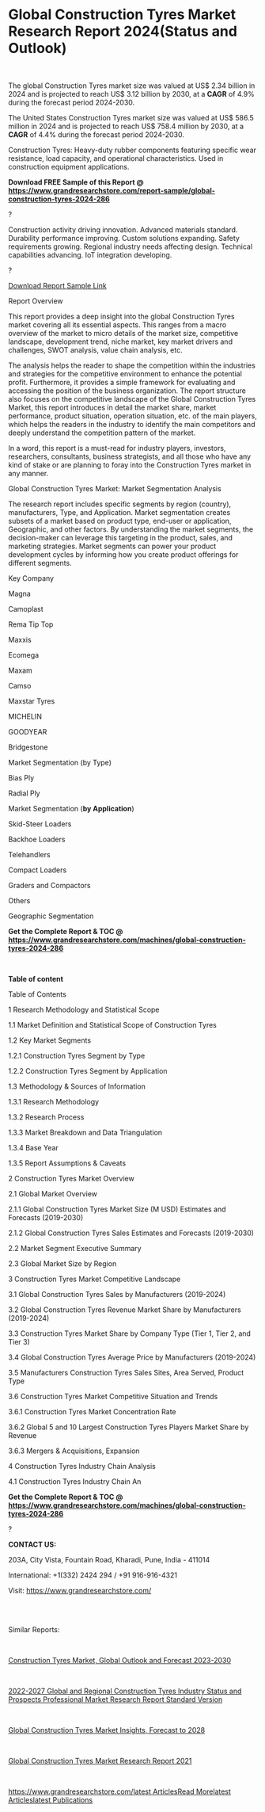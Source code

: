 <h1>Global Construction Tyres Market Research Report 2024(Status and Outlook)</h1><br/><p>The global Construction Tyres market size was valued at US$ 2.34 billion in 2024 and is projected to reach US$ 3.12 billion by 2030, at a <strong>CAGR</strong> of 4.9% during the forecast period 2024-2030.</p>
 
 
 
 <p>The United States Construction Tyres market size was valued at US$ 586.5 million in 2024 and is projected to reach US$ 758.4 million by 2030, at a <strong>CAGR</strong> of 4.4% during the forecast period 2024-2030.</p>
 
 
 
 <p>Construction Tyres: Heavy-duty rubber components featuring specific wear resistance, load capacity, and operational characteristics. Used in construction equipment applications.</p>
 
 
 
 <div><b>Download FREE Sample of this Report @ <a href="https://www.grandresearchstore.com/report-sample/global-construction-tyres-2024-286">https://www.grandresearchstore.com/report-sample/global-construction-tyres-2024-286</a></b></div>
 
 
 
 <p>? </p>
 
 
 
 <p>Construction activity driving innovation. Advanced materials standard. Durability performance improving. Custom solutions expanding. Safety requirements growing. Regional industry needs affecting design. Technical capabilities advancing. IoT integration developing.</p>
 
 
 
 <p>? </p>
 
 
 
 <p><a href="https://www.grandresearchstore.com/mr-admin/report-sample/global-construction-tyres-2024-286">Download Report Sample Link</a></p>
 
 
 
 <p>Report Overview</p>
 
 
 
 <p>This report provides a deep insight into the global Construction Tyres market covering all its essential aspects. This ranges from a macro overview of the market to micro details of the market size, competitive landscape, development trend, niche market, key market drivers and challenges, SWOT analysis, value chain analysis, etc.</p>
 
 
 
 <p>The analysis helps the reader to shape the competition within the industries and strategies for the competitive environment to enhance the potential profit. Furthermore, it provides a simple framework for evaluating and accessing the position of the business organization. The report structure also focuses on the competitive landscape of the Global Construction Tyres Market, this report introduces in detail the market share, market performance, product situation, operation situation, etc. of the main players, which helps the readers in the industry to identify the main competitors and deeply understand the competition pattern of the market.</p>
 
 
 
 <p>In a word, this report is a must-read for industry players, investors, researchers, consultants, business strategists, and all those who have any kind of stake or are planning to foray into the Construction Tyres market in any manner.</p>
 
 
 
 <p>Global Construction Tyres Market: Market Segmentation Analysis</p>
 
 
 
 <p>The research report includes specific segments by region (country), manufacturers, Type, and Application. Market segmentation creates subsets of a market based on product type, end-user or application, Geographic, and other factors. By understanding the market segments, the decision-maker can leverage this targeting in the product, sales, and marketing strategies. Market segments can power your product development cycles by informing how you create product offerings for different segments.</p>
 
 
 
 <p>Key Company</p>
 
 
 
 <p>Magna</p>
 
 
 
 <p>Camoplast</p>
 
 
 
 <p>Rema Tip Top</p>
 
 
 
 <p>Maxxis</p>
 
 
 
 <p>Ecomega</p>
 
 
 
 <p>Maxam</p>
 
 
 
 <p>Camso</p>
 
 
 
 <p>Maxstar Tyres</p>
 
 
 
 <p>MICHELIN</p>
 
 
 
 <p>GOODYEAR</p>
 
 
 
 <p>Bridgestone</p>
 
 
 
 <p>Market Segmentation (by Type)</p>
 
 
 
 <p>Bias Ply</p>
 
 
 
 <p>Radial Ply</p>
 
 
 
 <p>Market Segmentation (<strong>by Application</strong>)</p>
 
 
 
 <p>Skid-Steer Loaders</p>
 
 
 
 <p>Backhoe Loaders</p>
 
 
 
 <p>Telehandlers</p>
 
 
 
 <p>Compact Loaders</p>
 
 
 
 <p>Graders and Compactors</p>
 
 
 
 <p>Others</p>
 
 
 
 <p>Geographic Segmentation</p>
 
 
 
 <div><b>Get the Complete Report & TOC @ <a href="https://www.grandresearchstore.com/machines/global-construction-tyres-2024-286">https://www.grandresearchstore.com/machines/global-construction-tyres-2024-286</a></b></div>
 
 
 
 <p><br />
 
 <b>Table of content</b></p>
 
 
 
 <p>Table of Contents<br />
 
 1 Research Methodology and Statistical Scope<br />
 
 1.1 Market Definition and Statistical Scope of Construction Tyres<br />
 
 1.2 Key Market Segments<br />
 
 1.2.1 Construction Tyres Segment by Type<br />
 
 1.2.2 Construction Tyres Segment by Application<br />
 
 1.3 Methodology & Sources of Information<br />
 
 1.3.1 Research Methodology<br />
 
 1.3.2 Research Process<br />
 
 1.3.3 Market Breakdown and Data Triangulation<br />
 
 1.3.4 Base Year<br />
 
 1.3.5 Report Assumptions & Caveats<br />
 
 2 Construction Tyres Market Overview<br />
 
 2.1 Global Market Overview<br />
 
 2.1.1 Global Construction Tyres Market Size (M USD) Estimates and Forecasts (2019-2030)<br />
 
 2.1.2 Global Construction Tyres Sales Estimates and Forecasts (2019-2030)<br />
 
 2.2 Market Segment Executive Summary<br />
 
 2.3 Global Market Size by Region<br />
 
 3 Construction Tyres Market Competitive Landscape<br />
 
 3.1 Global Construction Tyres Sales by Manufacturers (2019-2024)<br />
 
 3.2 Global Construction Tyres Revenue Market Share by Manufacturers (2019-2024)<br />
 
 3.3 Construction Tyres Market Share by Company Type (Tier 1, Tier 2, and Tier 3)<br />
 
 3.4 Global Construction Tyres Average Price by Manufacturers (2019-2024)<br />
 
 3.5 Manufacturers Construction Tyres Sales Sites, Area Served, Product Type<br />
 
 3.6 Construction Tyres Market Competitive Situation and Trends<br />
 
 3.6.1 Construction Tyres Market Concentration Rate<br />
 
 3.6.2 Global 5 and 10 Largest Construction Tyres Players Market Share by Revenue<br />
 
 3.6.3 Mergers & Acquisitions, Expansion<br />
 
 4 Construction Tyres Industry Chain Analysis<br />
 
 4.1 Construction Tyres Industry Chain An</p>
 
 
 
 <div><b>Get the Complete Report & TOC @ <a href="https://www.grandresearchstore.com/machines/global-construction-tyres-2024-286">https://www.grandresearchstore.com/machines/global-construction-tyres-2024-286</a></b></div>
 
 
 
 <p>? </p>
 
 
 
 <p><b>CONTACT US:</b><br />
 
 203A, City Vista, Fountain Road, Kharadi, Pune, India - 411014<br />
 
 International: +1(332) 2424 294 / +91 916-916-4321<br />
 
 Visit: <a href="https://www.grandresearchstore.com/">https://www.grandresearchstore.com/</a><br />
 
 <br />
 
 <br />
 
 Similar Reports:<br />
 
 <br />
 
 <a href="https://www.grandresearchstore.com/machines/global-construction-tyres-forecast-2023-2030-778">Construction Tyres Market, Global Outlook and Forecast 2023-2030</a><br />
 
 <br />
 
 <a href="https://www.grandresearchstore.com/machines/global-regional-construction-tyres-2022-2027-480">2022-2027 Global and Regional Construction Tyres Industry Status and Prospects Professional Market Research Report Standard Version</a><br />
 
 <br />
 
 <a href="https://www.grandresearchstore.com/machines/global-construction-tyres-2028-593">Global Construction Tyres Market Insights, Forecast to 2028</a><br />
 
 <br />
 
 <a href="https://www.grandresearchstore.com/manufacturing-and-construction/global-construction-tyres-2021-267">Global Construction Tyres Market Research Report 2021</a><br />
 
 <br />
 
 <a href="https://gyeongbokgung.com">https://www.grandresearchstore.com/</a><a href="https://hallyeomaritime.com">latest Articles</a><a href="https://jingwansa.com">Read More</a><a href="https://nguoiviet.jp/">latest Articles</a><a href="https://www.intelmarketresearch.com/">latest Publications</a></p>